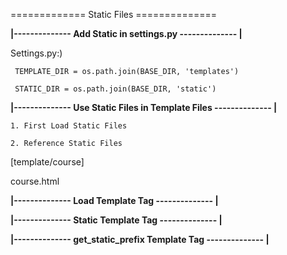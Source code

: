 =============  Static Files  ==============
<!-- 

   CSS files, JavaScript Files, image files, video files etc are considered as static files in
   Django.

   Django provides django.contrib.staticfiles to help you manage them.

   django.contrib.staticfiles collects static files from each of your applications (and any other 
   places you specify) into a single location that can easily be served in production. 

   
   - We create [static] folder inside Root Project Folder then inside [static] folder we create 
     required folders. which will contain all static files respectively like css folder will contain 
     all css files, image folder will contain all images and so on.


     schoolproject
           
           static
                
                css 
                    style.css
                    custom.css

                image
                    love.jpg
                    pic.jpg
    
            templates

            schoolproject

            manage.py

            course

            fees
 
-->


 
**|--------------   Add Static in settings.py -------------- |**

Settings.py:)

     TEMPLATE_DIR = os.path.join(BASE_DIR, 'templates')

     STATIC_DIR = os.path.join(BASE_DIR, 'static')




**|--------------  Use Static Files in Template Files -------------- |**

    1. First Load Static Files

    2. Reference Static Files

[template/course]
     
course.html
<!-- 
   <!DOCTYPE html>
   {% load static %}        // Loading Static files
   <html>
      <link href='{% static "css/style.css" %}' >
      
      <body>
          ...
      </body>

   </html>

 -->





**|--------------  Load Template Tag  -------------- |**
<!--  

    1.  {% load module_name %} = It loads a custom template tag set.

            Example:-         {% load emotags %}
            
            Example:-         {% load geek.mytags %}

            Example:-         {% load emotags geeky.mytags %}  

                              Template would load all the tags and filters registered in emotags and mytags located 
                              in package geek.



    ***  You can also selectively load individual filters or tags from a library or module,
         using the from argument. 

         Ex:-     {% load cry lol from emotags %}

         The template tags/filters named cry and lol will be loaded from emotags.



-->




**|--------------  Static Template Tag  -------------- |**
<!-- 

   {% static filename %} = This tag is used to link to static files that are saved in STATIC_ROOT.
                           If the django.contrib.staticfiles app is installed, the tag will serve 
                           files using url() method of the storage specified by STATICFILES_STORAGE.
    
    Syntax:- 

        {% load static %}

        {% static filename %}

        {% static path/filename %}     

        {% static path/filename as variable %} 


    Example:- 

        <link rel="stylesheet" href="{% static 'style.css' %}"> 

        <link rel="stylesheet" href="{% static 'css/style.css' %}"> 
 
        <img src="{% static 'love.jpg' %}"> 

        <img src="{% static 'images/love.jpg' %}"> 

        {% static "images/love.jpg" as mylove %}
        <img src="{{ mylove }}" >


-->




**|--------------  get_static_prefix  Template Tag  -------------- |**
<!-- 

   {% get_static_prefix %} =  We should prefer the static template tag, but if you need more
                              control over exactly where and how STATIC_URL is injected into the 
                              template, you can use the get_static_prefix template tag.
 
    Example:- 

         {% load static %}

         <img src="{% get_static_prefix %}images/love.jpg" >


    
         *** There's also a second form you can use to avoid extra processing if you need the 
             value multiple times.

            {% load static %}
            {% get_static_prefix as STATIC_PREFIX %}
            <img src="{{ STATIC_PREFIX }}images/love.jpg">
            <img src="{{ STATIC_PREFIX }}images/pic1.jpg">



      NOTE - 
       
        STATIC_URL (in settings.py) = This is the URL to use when referring to static file located 
                                      in STATIC_ROOT.
                                      It must end in a slash if set to a non-empty value.

                                        Example:-     "/static/"
                                        Example:-     "http://static.example.com/"
       
       
       
        STATIC_ROOT = This is absolute path to the directory where [collectstatic] will collect static
                      files for deployment. It is by default None.
                      
                Ex:  "/var/www/example.com/static/"     -> on live server
                Ex:  os.path.join(BASE_URL, 'static/')  -> on local server
        
        
          
        STATICFILES_DIRS = This setting defines the additional locations the [staticfiles] app will 
                           traverse if the [FilesSystemFinder] finder is enabled, e.g. If you use the
                           [collectstatic] or [findstatic] management command or use the static file 
                           serving view. It is by default an empty list.

                           ex- 

                           STATICFILES_DIRS = [
                               "/home/special.geek.com/geek/static",
                               "/home/geek.com/geek/static",
                               "/opt/webfiles/common",
                           ]
                           
        
        
        STATICFILES_STORAGE = The file storage engine to use when collecting static files with the 
                              collectstatic management command.


-->













